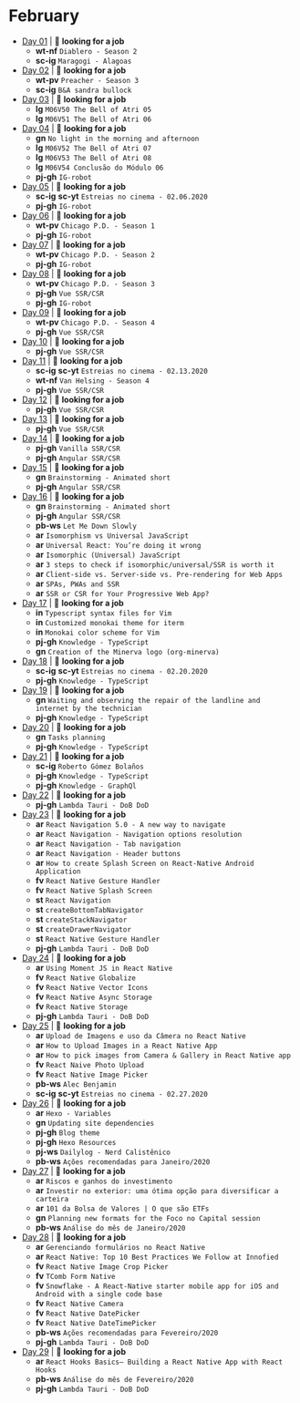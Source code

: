 # February

- [Day 01](02-01-2020.md) | :mag_right: **looking for a job**
  - **wt-nf** `Diablero - Season 2`
  - **sc-ig** `Maragogi - Alagoas`
- [Day 02](02-02-2020.md) | :mag_right: **looking for a job**
  - **wt-pv** `Preacher - Season 3`
  - **sc-ig** `B&A sandra bullock`
- [Day 03](02-03-2020.md) | :mag_right: **looking for a job**
  - **lg** `M06V50 The Bell of Atri 05`
  - **lg** `M06V51 The Bell of Atri 06`
- [Day 04](02-04-2020.md) | :mag_right: **looking for a job**
  - **gn** `No light in the morning and afternoon`
  - **lg** `M06V52 The Bell of Atri 07`
  - **lg** `M06V53 The Bell of Atri 08`
  - **lg** `M06V54 Conclusão do Módulo 06`
  - **pj-gh** `IG-robot`
- [Day 05](02-05-2020.md) | :mag_right: **looking for a job**
  - **sc-ig** **sc-yt** `Estreias no cinema - 02.06.2020`
  - **pj-gh** `IG-robot`
- [Day 06](02-06-2020.md) | :mag_right: **looking for a job**
  - **wt-pv** `Chicago P.D. - Season 1`
  - **pj-gh** `IG-robot`
- [Day 07](02-07-2020.md) | :mag_right: **looking for a job**
  - **wt-pv** `Chicago P.D. - Season 2`
  - **pj-gh** `IG-robot`
- [Day 08](02-08-2020.md) | :mag_right: **looking for a job**
  - **wt-pv** `Chicago P.D. - Season 3`
  - **pj-gh** `Vue SSR/CSR`
  - **pj-gh** `IG-robot`
- [Day 09](02-09-2020.md) | :mag_right: **looking for a job**
  - **wt-pv** `Chicago P.D. - Season 4`
  - **pj-gh** `Vue SSR/CSR`
- [Day 10](02-10-2020.md) | :mag_right: **looking for a job**
  - **pj-gh** `Vue SSR/CSR`
- [Day 11](02-11-2020.md) | :mag_right: **looking for a job**
  - **sc-ig** **sc-yt** `Estreias no cinema - 02.13.2020`
  - **wt-nf** `Van Helsing - Season 4`
  - **pj-gh** `Vue SSR/CSR`
- [Day 12](02-12-2020.md) | :mag_right: **looking for a job**
  - **pj-gh** `Vue SSR/CSR`
- [Day 13](02-13-2020.md) | :mag_right: **looking for a job**
  - **pj-gh** `Vue SSR/CSR`
- [Day 14](02-14-2020.md) | :mag_right: **looking for a job**
  - **pj-gh** `Vanilla SSR/CSR`
  - **pj-gh** `Angular SSR/CSR`
- [Day 15](02-15-2020.md) | :mag_right: **looking for a job**
  - **gn** `Brainstorming - Animated short`
  - **pj-gh** `Angular SSR/CSR`
- [Day 16](02-16-2020.md) | :mag_right: **looking for a job**
  - **gn** `Brainstorming - Animated short`
  - **pj-gh** `Angular SSR/CSR`
  - **pb-ws** `Let Me Down Slowly`
  - **ar** `Isomorphism vs Universal JavaScript`
  - **ar** `Universal React: You’re doing it wrong`
  - **ar** `Isomorphic (Universal) JavaScript`
  - **ar** `3 steps to check if isomorphic/universal/SSR is worth it`
  - **ar** `Client-side vs. Server-side vs. Pre-rendering for Web Apps`
  - **ar** `SPAs, PWAs and SSR`
  - **ar** `SSR or CSR for Your Progressive Web App?`
- [Day 17](02-17-2020.md) | :mag_right: **looking for a job**
  - **in** `Typescript syntax files for Vim`
  - **in** `Customized monokai theme for iterm`
  - **in** `Monokai color scheme for Vim`
  - **pj-gh** `Knowledge - TypeScript`
  - **gn** `Creation of the Minerva logo (org-minerva)`
- [Day 18](02-18-2020.md) | :mag_right: **looking for a job**
  - **sc-ig** **sc-yt** `Estreias no cinema - 02.20.2020`
  - **pj-gh** `Knowledge - TypeScript`
- [Day 19](02-19-2020.md) | :mag_right: **looking for a job**
  - **gn** `Waiting and observing the repair of the landline and internet by the technician`
  - **pj-gh** `Knowledge - TypeScript`
- [Day 20](02-20-2020.md) | :mag_right: **looking for a job**
  - **gn** `Tasks planning`
  - **pj-gh** `Knowledge - TypeScript`
- [Day 21](02-21-2020.md) | :mag_right: **looking for a job**
  - **sc-ig** `Roberto Gómez Bolaños`
  - **pj-gh** `Knowledge - TypeScript`
  - **pj-gh** `Knowledge - GraphQl`
- [Day 22](02-22-2020.md) | :mag_right: **looking for a job**
  - **pj-gh** `Lambda Tauri - DoB DoD`
- [Day 23](02-23-2020.md) | :mag_right: **looking for a job**
  - **ar** `React Navigation 5.0 - A new way to navigate`
  - **ar** `React Navigation - Navigation options resolution`
  - **ar** `React Navigation - Tab navigation`
  - **ar** `React Navigation - Header buttons`
  - **ar** `How to create Splash Screen on React-Native Android Application`
  - **fv** `React Native Gesture Handler`
  - **fv** `React Native Splash Screen`
  - **st** `React Navigation`
  - **st** `createBottomTabNavigator`
  - **st** `createStackNavigator`
  - **st** `createDrawerNavigator`
  - **st** `React Native Gesture Handler`
  - **pj-gh** `Lambda Tauri - DoB DoD`
- [Day 24](02-24-2020.md) | :mag_right: **looking for a job**
  - **ar** `Using Moment JS in React Native`
  - **fv** `React Native Globalize`
  - **fv** `React Native Vector Icons`
  - **fv** `React Native Async Storage`
  - **fv** `React Native Storage`
  - **pj-gh** `Lambda Tauri - DoB DoD`
- [Day 25](02-25-2020.md) | :mag_right: **looking for a job**
  - **ar** `Upload de Imagens e uso da Câmera no React Native`
  - **ar** `How to Upload Images in a React Native App`
  - **ar** `How to pick images from Camera & Gallery in React Native app`
  - **fv** `React Naive Photo Upload`
  - **fv** `React Native Image Picker`
  - **pb-ws** `Alec Benjamin`
  - **sc-ig** **sc-yt** `Estreias no cinema - 02.27.2020`
- [Day 26](02-26-2020.md) | :mag_right: **looking for a job**
  - **ar** `Hexo - Variables`
  - **gn** `Updating site dependencies`
  - **pj-gh** `Blog theme`
  - **pj-gh** `Hexo Resources`
  - **pj-ws** `Dailylog - Nerd Calistênico`
  - **pb-ws** `Ações recomendadas para Janeiro/2020`
- [Day 27](02-27-2020.md) | :mag_right: **looking for a job**
  - **ar** `Riscos e ganhos do investimento`
  - **ar** `Investir no exterior: uma ótima opção para diversificar a carteira`
  - **ar** `101 da Bolsa de Valores | O que são ETFs`
  - **gn** `Planning new formats for the Foco no Capital session`
  - **pb-ws** `Análise do mês de Janeiro/2020`
- [Day 28](02-28-2020.md) | :mag_right: **looking for a job**
  - **ar** `Gerenciando formulários no React Native`
  - **ar** `React Native: Top 10 Best Practices We Follow at Innofied`
  - **fv** `React Native Image Crop Picker`
  - **fv** `TComb Form Native`
  - **fv** `Snowflake - A React-Native starter mobile app for iOS and Android with a single code base`
  - **fv** `React Native Camera`
  - **fv** `React Native DatePicker`
  - **fv** `React Native DateTimePicker`
  - **pb-ws** `Ações recomendadas para Fevereiro/2020`
  - **pj-gh** `Lambda Tauri - DoB DoD`
- [Day 29](02-29-2020.md) | :mag_right: **looking for a job**
  - **ar** `React Hooks Basics— Building a React Native App with React Hooks`
  - **pb-ws** `Análise do mês de Fevereiro/2020`
  - **pj-gh** `Lambda Tauri - DoB DoD`
